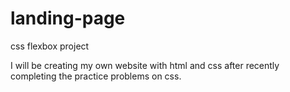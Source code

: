 # landing-page
css flexbox project

I will be creating my own website with html and css after recently completing the practice problems on css.
